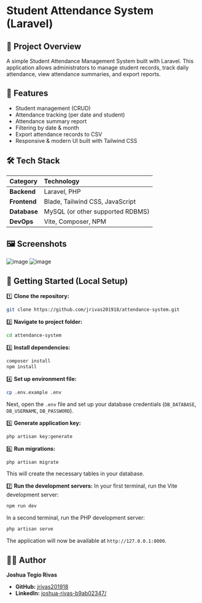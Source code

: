# Student Attendance System (Laravel)

## 📌 Project Overview
A simple Student Attendance Management System built with Laravel. This application allows administrators to manage student records, track daily attendance, view attendance summaries, and export reports.

## 🎯 Features
*   Student management (CRUD)
*   Attendance tracking (per date and student)
*   Attendance summary report
*   Filtering by date & month
*   Export attendance records to CSV
*   Responsive & modern UI built with Tailwind CSS

## 🛠 Tech Stack

| Category | Technology |
| :--- | :--- |
| **Backend** | Laravel, PHP |
| **Frontend** | Blade, Tailwind CSS, JavaScript |
| **Database** | MySQL (or other supported RDBMS) |
| **DevOps** | Vite, Composer, NPM |

## 🖼 Screenshots
![image](https://github.com/user-attachments/assets/b841dec3-ec7a-4fb5-94f6-1536f11ee4b8)
![image](https://github.com/user-attachments/assets/9e0bf44e-61b8-4664-bcc9-3b1e6dbb0059)

## 🚀 Getting Started (Local Setup)

1️⃣ **Clone the repository:**
```bash
git clone https://github.com/jrivas201918/attendance-system.git
```

2️⃣ **Navigate to project folder:**
```bash
cd attendance-system
```

3️⃣ **Install dependencies:**
```bash
composer install
npm install
```

4️⃣ **Set up environment file:**
```bash
cp .env.example .env
```
Next, open the `.env` file and set up your database credentials (`DB_DATABASE`, `DB_USERNAME`, `DB_PASSWORD`).

5️⃣ **Generate application key:**
```bash
php artisan key:generate
```

6️⃣ **Run migrations:**
```bash
php artisan migrate
```
This will create the necessary tables in your database.

7️⃣ **Run the development servers:**
In your first terminal, run the Vite development server:
```bash
npm run dev
```
In a second terminal, run the PHP development server:
```bash
php artisan serve
```

The application will now be available at `http://127.0.0.1:8000`.

## 👨‍💻 Author
**Joshua Tegio Rivas**

*   **GitHub:** [jrivas201918](https://github.com/jrivas201918)
*   **LinkedIn:** [joshua-rivas-b9ab02347/](https://www.linkedin.com/in/joshua-rivas-b9ab02347/)
